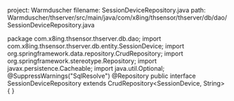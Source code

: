 project: Warmduscher
filename: SessionDeviceRepository.java
path: Warmduscher/thserver/src/main/java/com/x8ing/thsensor/thserver/db/dao/SessionDeviceRepository.java

package com.x8ing.thsensor.thserver.db.dao;
import com.x8ing.thsensor.thserver.db.entity.SessionDevice;
import org.springframework.data.repository.CrudRepository;
import org.springframework.stereotype.Repository;
import javax.persistence.Cacheable;
import java.util.Optional;
@SuppressWarnings("SqlResolve")
@Repository
public interface SessionDeviceRepository extends CrudRepository<SessionDevice, String> {
}